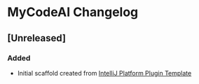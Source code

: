 <!-- Keep a Changelog guide -> https://keepachangelog.com -->

# MyCodeAI Changelog

## [Unreleased]
### Added
- Initial scaffold created from [IntelliJ Platform Plugin Template](https://github.com/JetBrains/intellij-platform-plugin-template)
